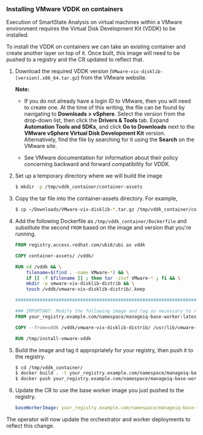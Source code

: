 ### Installing VMware VDDK on containers

Execution of SmartState Analysis on virtual machines within a VMware environment requires the Virtual Disk Development Kit (VDDK) to be installed.

To install the VDDK on containers we can take an existing container and create another layer on top of it.  Once built, this image will need to be pushed to a registry and the CR updated to reflect that.

1. Download the required VDDK version (`VMware-vix-disklib-[version].x86_64.tar.gz`) from the VMware website.

    **Note:**

    - If you do not already have a login ID to VMware, then you will
      need to create one. At the time of this writing, the file can be
      found by navigating to **Downloads > vSphere**. Select the
      version from the drop-down list, then click the **Drivers &
      Tools** tab. Expand **Automation Tools and SDKs**, and click
      **Go to Downloads** next to the **VMware vSphere Virtual Disk
      Development Kit** version. Alternatively, find the file by
      searching for it using the **Search** on the VMware site.

    - See VMware documentation for information about their policy
      concerning backward and forward compatibility for VDDK.

2. Set up a temporary directory where we will build the image

   ```bash
   $ mkdir -p /tmp/vddk_container/container-assets
   ```

3. Copy the tar file into the container-assets directory.  For example,

   ```bash
   $ cp ~/Downloads/VMware-vix-disklib-*.tar.gz /tmp/vddk_container/container-assets
   ```

4. Add the following Dockerfile as `/tmp/vddk_container/Dockerfile` and substitute the second `FROM` based on the image and version that you're running.

   ```dockerfile
   FROM registry.access.redhat.com/ubi8/ubi as vddk

   COPY container-assets/ /vddk/

   RUN cd /vddk && \
       filename=$(find . -name VMware-*) && \
       if [[ -f $filename ]] ; then tar -zxvf VMware-* ; fi && \
       mkdir -p vmware-vix-disklib-distrib && \
       touch /vddk/vmware-vix-disklib-distrib/.keep

   ################################################################################

   ### IMPORTANT: Modify the following image and tag as necessary to reflect the version that you're running
   FROM your_registry.example.com/namespace/manageiq-base-worker:latest

   COPY --from=vddk /vddk/vmware-vix-disklib-distrib/ /usr/lib/vmware-vix-disklib/

   RUN /tmp/install-vmware-vddk
   ```

5. Build the image and tag it appropriately for your registry, then push it to the registry.

   ```bash
   $ cd /tmp/vddk_container/
   $ docker build . -t your_registry.example.com/namespace/manageiq-base-worker:latest_vddk
   $ docker push your_registry.example.com/namespace/manageiq-base-worker:latest_vddk
   ```

6. Update the CR to use the base worker image you just pushed to the registry.

   ```yaml
   baseWorkerImage: your_registry.example.com/namespace/manageiq-base-worker:latest_vddk
   ```

The operator will now update the orchestrator and worker deployments to reflect this change.
